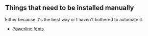 ## Things that need to be installed manually
Either because it's the best way or I haven't bothered to automate it.

- [Powerline fonts](https://github.com/powerline/fonts)
